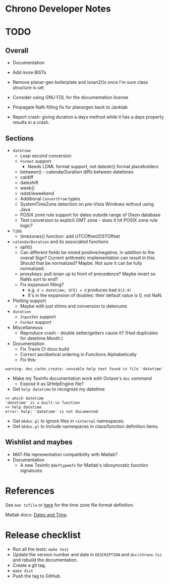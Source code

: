 Chrono Developer Notes
======================

# TODO

## Overall

* Documentation
* Add more BISTs
* Remove planar-gen boilerplate and isnan2()s once I'm sure class structure is set
* Consider using GNU FDL for the documentation license
* Propagate NaN-filling fix for planargen back to Janklab

* Report crash: giving duration a days method while it has a days property results in a crash.

## Sections

* `datetime`
  * Leap second conversion
  * `Format` support
    * Needs LDML format support, not datestr() format placeholders
  * between() - calendarDuration diffs between datetimes
  * caldiff
  * dateshift
  * week()
  * isdst/isweekend
  * Additional `ConvertFrom` types
  * SystemTimeZone detection on pre-Vista Windows without using Java
  * POSIX zone rule support for dates outside range of Olson database
  * Test conversion to explicit GMT zone - does it hit POSIX zone rule logic?
* `TzDb`
  * timezones() function: add UTCOffset/DSTOffset
* `calendarDuration` and its associated functions
  * split()
  * Can different fields be mixed positive/negative, in addition to the overall Sign? Current
    arithmetic implementation can result in this. Should that be normalized? Maybe. Not sure it can be fully normalized.
  * proxykeys: pull isnan up to front of precedence? Maybe invert so NaNs sort to end?
  * Fix expansion filling?
    * e.g. `d = datetime; d(5) = d` produces bad `d(2:4)`
    * It's in the expansion of doubles: their default value is 0, not NaN.
* Plotting support
  * Maybe with just shims and conversion to datenums
* `duration`
  * `InputFmt` support
  * `Format` support
* Miscellaneous
  * Reproduce crash - double setter/getters cause it? (Had duplicates for datetime.Month.)
* Documentation
  * Fix Travis CI doco build
  * Correct asciibetical ordering in Functions Alphabetically
  * Fix this:
```
warning: doc_cache_create: unusable help text found in file 'datetime'
```
  * Make my Texinfo documentation work with Octave's `doc` command
    * Expose it as QHelpEngine file?
  * Get `help datetime` to recognize my datetime
```
>> which datetime
'datetime' is a built-in function
>> help datetime
error: help: 'datetime' is not documented
```
  * Get `mkdoc.pl` to ignore files in `+internal` namespaces.
  * Get `mkdoc.pl` to include namespaces in class/function definition items.

## Wishlist and maybes

* MAT-file representation compatibility with Matlab?
* Documentation
  * A new Texinfo `@deftypemfn` for Matlab's idiosyncratic function signatures

# References

See `man tzfile` or [here](http://man7.org/linux/man-pages/man5/tzfile.5.html) for the time zone file format definition.

Matlab doco: [Dates and Time](https://www.mathworks.com/help/matlab/date-and-time-operations.html).


# Release checklist

* Run all the tests: `make test`
* Update the version number and date in `DESCRIPTION` and `doc/chrono.txi` and rebuild the documentation.
* Create a git tag.
* `make dist`
* Push the tag to GitHub.

